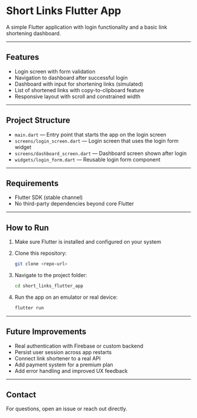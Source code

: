# Short Links Flutter App

A simple Flutter application with login functionality and a basic link shortening dashboard.

---

## Features

* Login screen with form validation
* Navigation to dashboard after successful login
* Dashboard with input for shortening links (simulated)
* List of shortened links with copy-to-clipboard feature
* Responsive layout with scroll and constrained width

---

## Project Structure

* `main.dart` — Entry point that starts the app on the login screen
* `screens/login_screen.dart` — Login screen that uses the login form widget
* `screens/dashboard_screen.dart` — Dashboard screen shown after login
* `widgets/login_form.dart` — Reusable login form component

---

## Requirements

* Flutter SDK (stable channel)
* No third-party dependencies beyond core Flutter

---

## How to Run

1. Make sure Flutter is installed and configured on your system
2. Clone this repository:

   ```bash
   git clone <repo-url>
   ```
3. Navigate to the project folder:

   ```bash
   cd short_links_flutter_app
   ```
4. Run the app on an emulator or real device:

   ```bash
   flutter run
   ```

---

## Future Improvements

* Real authentication with Firebase or custom backend
* Persist user session across app restarts
* Connect link shortener to a real API
* Add payment system for a premium plan
* Add error handling and improved UX feedback

---

## Contact

For questions, open an issue or reach out directly.